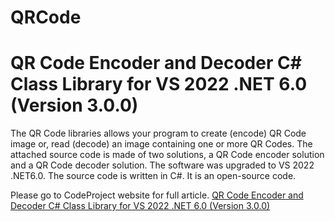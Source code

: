 # QRCode
# QR Code Encoder and Decoder C# Class Library for VS 2022 .NET 6.0 (Version 3.0.0)

The QR Code libraries allows your program to create (encode) QR Code image or, 
read (decode) an image containing one or more QR Codes. The attached source code 
is made of two solutions, a QR Code encoder solution and a QR Code decoder 
solution. The software was upgraded to VS 2022 .NET6.0. The source code is 
written in C#. It is an open-source code.

Please go to CodeProject website for full article. 
<a href="https://www.codeproject.com/Articles/1250071/QR-Code-Encoder-and-Decoder-Csharp-Class-Library-f">QR Code Encoder and Decoder C# Class Library for VS 2022 .NET 6.0 (Version 3.0.0)</a>
